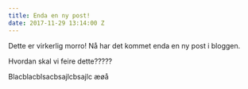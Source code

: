 ```yaml
---
title: Enda en ny post!
date: 2017-11-29 13:14:00 Z
---
```


Dette er virkerlig morro!
Nå har det kommet enda en ny post i bloggen.

Hvordan skal vi feire dette?????

Blacblacblsacbsajlcbsajlc æøå